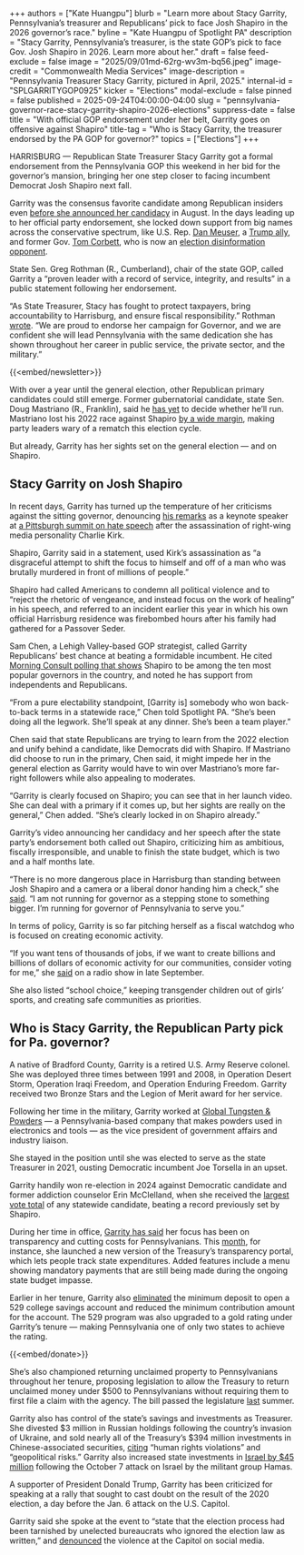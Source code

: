 +++
authors = ["Kate Huangpu"]
blurb = "Learn more about Stacy Garrity, Pennsylvania’s treasurer and Republicans’ pick to face Josh Shapiro in the 2026 governor’s race."
byline = "Kate Huangpu of Spotlight PA"
description = "Stacy Garrity, Pennsylvania’s treasurer, is the state GOP’s pick to face Gov. Josh Shapiro in 2026. Learn more about her."
draft = false
feed-exclude = false
image = "2025/09/01md-62rg-wv3m-bq56.jpeg"
image-credit = "Commonwealth Media Services"
image-description = "Pennsylvania Treasurer Stacy Garrity, pictured in April, 2025."
internal-id = "SPLGARRITYGOP0925"
kicker = "Elections"
modal-exclude = false
pinned = false
published = 2025-09-24T04:00:00-04:00
slug = "pennsylvania-governor-race-stacy-garrity-shapiro-2026-elections"
suppress-date = false
title = "With official GOP endorsement under her belt, Garrity goes on offensive against Shapiro"
title-tag = "Who is Stacy Garrity, the treasurer endorsed by the PA GOP for governor?"
topics = ["Elections"]
+++

HARRISBURG — Republican State Treasurer Stacy Garrity got a formal endorsement from the Pennsylvania GOP this weekend in her bid for the governor’s mansion, bringing her one step closer to facing incumbent Democrat Josh Shapiro next fall.

Garrity was the consensus favorite candidate among Republican insiders even <a href="https://www.spotlightpa.org/news/2024/12/pennsylvania-election-governor-josh-shapiro-stacy-garrity/">before she announced her candidacy</a> in August. In the days leading up to her official party endorsement, she locked down support from big names across the conservative spectrum, like U.S. Rep. <a href="https://www.abc27.com/election/u-s-rep-meuser-backs-garrity-for-governor/">Dan Meuser</a>, a <a href="https://abcnews.go.com/Politics/weeks-after-receiving-trumps-endorsement-pennsylvania-rep-meuser/story?id=123579253">Trump ally</a>, and former Gov. <a href="https://www.pennlive.com/news/2025/09/former-gov-tom-corbett-endorses-republican-stacy-garrity-in-governors-race.html">Tom Corbett</a>, who is now an <a href="https://www.npr.org/2024/11/03/nx-s1-5167899/former-pennsylvania-governor-on-his-efforts-to-fight-election-disinformation">election disinformation opponent</a>.

State Sen. Greg Rothman (R., Cumberland), chair of the state GOP, called Garrity a “proven leader with a record of service, integrity, and results” in a public statement following her endorsement.

“As State Treasurer, Stacy has fought to protect taxpayers, bring accountability to Harrisburg, and ensure fiscal responsibility.” Rothman <a href="https://local21news.com/news/local/pennsylvania-gop-officially-endorses-treasurer-stacy-garrity-for-governor-pa-pennsylvania-politics-gov-josh-shapiro-democrat-republicans-for-garrity-fall-meeting-state-college">wrote</a>. “We are proud to endorse her campaign for Governor, and we are confident she will lead Pennsylvania with the same dedication she has shown throughout her career in public service, the private sector, and the military.”

{{<embed/newsletter>}}

With over a year until the general election, other Republican primary candidates could still emerge. Former gubernatorial candidate, state Sen. Doug Mastriano (R., Franklin), said he <a href="https://www.inquirer.com/politics/pennsylvania/doug-mastriano-close-race-2026-governor-20250727.html">has yet</a> to decide whether he’ll run. Mastriano lost his 2022 race against Shapiro <a href="https://www.inquirer.com/politics/pennsylvania/doug-mastriano-close-race-2026-governor-20250727.html">by a wide margin</a>, making party leaders wary of a rematch this election cycle.

But already, Garrity has her sights set on the general election — and on Shapiro.

## Stacy Garrity on Josh Shapiro

In recent days, Garrity has turned up the temperature of her criticisms against the sitting governor, denouncing <a href="https://www.pa.gov/governor/newsroom/2025-press-releases/gov-shapiro-s-address-on-political-violence-in-america-as-prepar">his remarks</a> as a keynote speaker at <a href="https://eradicatehatesummit.org/2025-summit/">a Pittsburgh summit on hate speech</a> after the assassination of right-wing media personality Charlie Kirk.

Shapiro, Garrity said in a statement, used Kirk’s assassination as “a disgraceful attempt to shift the focus to himself and off of a man who was brutally murdered in front of millions of people.”

Shapiro had called Americans to condemn all political violence and to “reject the rhetoric of vengeance, and instead focus on the work of healing” in his speech, and referred to an incident earlier this year in which his own official Harrisburg residence was firebombed hours after his family had gathered for a Passover Seder.

Sam Chen, a Lehigh Valley-based GOP strategist, called Garrity Republicans’ best chance at beating a formidable incumbent. He cited <a href="https://pro.morningconsult.com/trackers/governor-approval-ratings">Morning Consult polling that shows</a> Shapiro to be among the ten most popular governors in the country, and noted he has support from independents and Republicans.

“From a pure electability standpoint, \[Garrity is\] somebody who won back-to-back terms in a statewide race,” Chen told Spotlight PA. “She’s been doing all the legwork. She’ll speak at any dinner. She’s been a team player.”

Chen said that state Republicans are trying to learn from the 2022 election and unify behind a candidate, like Democrats did with Shapiro. If Mastriano did choose to run in the primary, Chen said, it might impede her in the general election as Garrity would have to win over Mastriano’s more far-right followers while also appealing to moderates.

“Garrity is clearly focused on Shapiro; you can see that in her launch video. She can deal with a primary if it comes up, but her sights are really on the general,” Chen added. “She’s clearly locked in on Shapiro already.”

Garrity’s video announcing her candidacy and her speech after the state party’s endorsement both called out Shapiro, criticizing him as ambitious, fiscally irresponsible, and unable to finish the state budget, which is two and a half months late.

“There is no more dangerous place in Harrisburg than standing between Josh Shapiro and a camera or a liberal donor handing him a check,” she <a href="https://whyy.org/articles/pennsylvania-republicans-endorse-stacy-garrity-governor-race/">said</a>. “I am not running for governor as a stepping stone to something bigger. I’m running for governor of Pennsylvania to serve you.”

In terms of policy, Garrity is so far pitching herself as a fiscal watchdog who is focused on creating economic activity.

“If you want tens of thousands of jobs, if we want to create billions and billions of dollars of economic activity for our communities, consider voting for me,” she <a href="https://www.audacy.com/podcast/the-big-k-morning-show-8dd79/episodes/the-big-k-hour-2-trump-talks-to-china-plus-stacy-garrity-is-having-an-event-dec6a?action=AUTOPLAY_FULL&amp;actionContentId=201-30ef9912-7e9c-4047-8b4f-33144047ea9f">said</a> on a radio show in late September.

She also listed “school choice,” keeping transgender children out of girls’ sports, and creating safe communities as priorities.

## Who is Stacy Garrity, the Republican Party pick for Pa. governor?

A native of Bradford County, Garrity is a retired U.S. Army Reserve colonel. She was deployed three times between 1991 and 2008, in Operation Desert Storm, Operation Iraqi Freedom, and Operation Enduring Freedom. Garrity received two Bronze Stars and the Legion of Merit award for her service.

Following her time in the military, Garrity worked at <a href="https://web.archive.org/web/20210602231822/https://www.globaltungsten.com/en/company/news/News/detail/gtps-vice-president-stacy-garrity-elected-as-pennsylvania-state-treasurer.html">Global Tungsten &amp; Powders</a> — a Pennsylvania-based company that makes powders used in electronics and tools — as the vice president of government affairs and industry liaison.

She stayed in the position until she was elected to serve as the state Treasurer in 2021, ousting Democratic incumbent Joe Torsella in an upset.

Garrity handily won re-election in 2024 against Democratic candidate and former addiction counselor Erin McClelland, when she received the <a href="https://www.inquirer.com/politics/election/treasurer-stacy-garrity-votes-pennsylvania-20241113.html">largest vote total</a> of any statewide candidate, beating a record previously set by Shapiro.

During her time in office, <a href="https://www.spotlightpa.org/news/2024/10/stacy-garrity-pennsylvania-treasurer-election-2024/">Garrity has said</a> her focus has been on transparency and cutting costs for Pennsylvanians. This <a href="https://www.patreasury.gov/newsroom/archive/2025/09-10-OpenBookPA.html">month</a>, for instance, she launched a new version of the Treasury’s transparency portal, which lets people track state expenditures. Added features include a menu showing mandatory payments that are still being made during the ongoing state budget impasse.

Earlier in her tenure, Garrity also <a href="https://www.patreasury.gov/newsroom/archive/2021/10-13-PA529-Minimum.html">eliminated</a> the minimum deposit to open a 529 college savings account and reduced the minimum contribution amount for the account. The 529 program was also upgraded to a gold rating under Garrity’s tenure — making Pennsylvania one of only two states to achieve the rating.

{{<embed/donate>}}

She’s also championed returning unclaimed property to Pennsylvanians throughout her tenure, proposing legislation to allow the Treasury to return unclaimed money under $500 to Pennsylvanians without requiring them to first file a claim with the agency. The bill passed the legislature <a href="https://www.spotlightpa.org/news/2024/08/unclaimed-funds-law-no-claim/">last</a> summer.

Garrity also has control of the state’s savings and investments as Treasurer. She divested $3 million in Russian holdings following the country’s invasion of Ukraine, and sold nearly all of the Treasury’s $394 million investments in Chinese-associated securities, <a href="https://www.patreasury.gov/pdf/investment/Treasury-Annual-Investment-Report-2022.pdf">citing</a> “human rights violations” and “geopolitical risks.” Garrity also increased state investments in <a href="https://www.patreasury.gov/newsroom/archive/2025/06-16-Israel-Bonds.html">Israel by $45 million</a> following the October 7 attack on Israel by the militant group Hamas.

A supporter of President Donald Trump, Garrity has been criticized for speaking at a rally that sought to cast doubt on the result of the 2020 election, a day before the Jan. 6 attack on the U.S. Capitol.

Garrity said she spoke at the event to “state that the election process had been tarnished by unelected bureaucrats who ignored the election law as written,” and <a href="https://www.erienewsnow.com/story/50303663/bizzarro-targets-treasurer-garrity-for-january-5th-2021-harrisburg-protest">denounced</a> the violence at the Capitol on social media.

